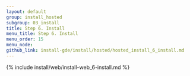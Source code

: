 ```yaml
---
layout: default
group: install_hosted
subgroup: 03_install
title: Step 6. Install
menu_title: Step 6. Install
menu_order: 15
menu_node: 
github_link: install-gde/install/hosted/hosted_install_6_install.md
---
```


{% include install/web/install-web_6-install.md %}


